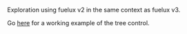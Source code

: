 Exploration using fuelux v2 in the same context as fuelux v3.

Go [here](http://dwaltz.github.io/fuelux2-3-exploration/) for a working example of the tree control.
